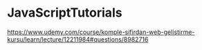 # JavaScriptTutorials
https://www.udemy.com/course/komple-sifirdan-web-gelistirme-kursu/learn/lecture/12211984#questions/8982716
